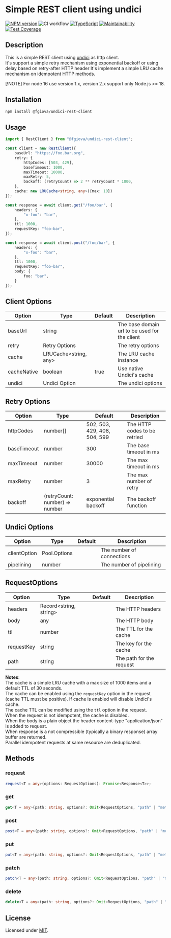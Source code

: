 # Simple REST client using undici

[![NPM version](https://img.shields.io/npm/v/@fgiova/undici-rest-client.svg?style=flat)](https://www.npmjs.com/package/@fgiova/undici-rest-client)
![CI workflow](https://github.com/fgiova/undici-rest-client/actions/workflows/node.js.yml/badge.svg)
[![TypeScript](https://img.shields.io/badge/%3C%2F%3E-TypeScript-%230074c1.svg)](http://www.typescriptlang.org/)
[![Maintainability](https://api.codeclimate.com/v1/badges/8dafdbda7ca292ca7d00/maintainability)](https://codeclimate.com/github/fgiova/undici-rest-client/maintainability)
[![Test Coverage](https://api.codeclimate.com/v1/badges/8dafdbda7ca292ca7d00/test_coverage)](https://codeclimate.com/github/fgiova/undici-rest-client/test_coverage)

## Description
This is a simple REST client using [undici](https://www.npmjs.com/package/undici) as http client.<br>
It's support a simple retry mechanism using exponential backoff or using delay based on retry-after HTTP header 
It's implement a simple LRU cache mechanism on idempotent HTTP methods.

[!NOTE]
For node 16 use version 1.x, version 2.x support only Node.js >= 18.

## Installation

```bash
npm install @fgiova/undici-rest-client
```

## Usage

```typescript
import { RestClient } from "@fgiova/undici-rest-client";

const client = new RestClient({
    baseUrl: "https://foo.bar.org",
    retry: {
        httpCodes: [503, 429],
        baseTimeout: 1000,
        maxTimeout: 10000,
        maxRetry: 5,
        backoff: (retryCount) => 2 ** retryCount * 1000,
    },
	cache: new LRUCache<string, any>({max: 10})
});

const response = await client.get("/foo/bar", {
    headers: {
        "x-foo": "bar",
    },
    ttl: 1000,
    requestKey: "foo-bar",
});

const response = await client.post("/foo/bar", {
    headers: {
        "x-foo": "bar",
    },
    ttl: 1000,
    requestKey: "foo-bar",
    body: {
        foo: "bar",
    }
});
```

## Client Options
| Option      | Type                  | Default | Description                                   |
|-------------|-----------------------|---------|-----------------------------------------------|
| baseUrl     | string                |         | The base domain url to be used for the client |
| retry       | Retry Options         |         | The retry options                             |
| cache       | LRUCache<string, any> |         | The LRU cache instance                        |
| cacheNative | boolean               | true    | Use native Undici's cache                     |
| undici      | Undici Option         |         | The undici options                            |

## Retry Options
| Option          | Type                                | Default                      | Description                                   |
|-----------------|-------------------------------------|------------------------------|-----------------------------------------------|
| httpCodes       | number[]                            | 502, 503, 429, 408, 504, 599 | The HTTP codes to be retried                  |
| baseTimeout     | number                              | 300                          | The base timeout in ms                        |
| maxTimeout      | number                              | 30000                        | The max timeout in ms                         |
| maxRetry        | number                              | 3                            | The max number of retry                       |
| backoff         | (retryCount: number) => number      | exponential backoff          | The backoff function                          |

## Undici Options
| Option          | Type             | Default | Description                                   |
|-----------------|------------------|---------|-----------------------------------------------|
| clientOption    | Pool.Options     |         | The number of connections                     |
| pipelining      | number           |         | The number of pipelining                      |

## RequestOptions
| Option          | Type                                | Default | Description                                   |
|-----------------|-------------------------------------|---------|-----------------------------------------------|
| headers         | Record<string, string>              |         | The HTTP headers                              |
| body            | any                                 |         | The HTTP body                                 |
| ttl             | number                              |         | The TTL for the cache                         |
| requestKey      | string                              |         | The key for the cache                         |
| path            | string                              |         | The path for the request                      |

**Notes**:<br>
The cache is a simple LRU cache with a max size of 1000 items and a default TTL of 30 seconds.<br>
The cache can be enabled using the `requestKey` option in the request (cache TTL must be positive). If cache is enabled will disable Undici's cache.<br>
The cache TTL can be modified using the `ttl` option in the request.<br>
When the request is not idempotent, the cache is disabled.<br>
When the body is a plain object the header content-type "application/json" is added to request.<br>
When response is a not compressible (typically a binary response) array buffer are returned.<br>
Parallel idempotent requests at same resource are deduplicated.<br>

## Methods
### request
```typescript
request<T = any>(options: RequestOptions): Promise<Response<T>>;
```
### get
```typescript
get<T = any>(path: string, options?: Omit<RequestOptions, "path" | "method" | "body" >): Promise<Response<T>>;
```
### post
```typescript
post<T = any>(path: string, options?: Omit<RequestOptions, "path" | "method">): Promise<Response<T>>;
```
### put
```typescript
put<T = any>(path: string, options?: Omit<RequestOptions, "path" | "method">): Promise<Response<T>>;
```
### patch
```typescript
patch<T = any>(path: string, options?: Omit<RequestOptions, "path" | "method">): Promise<Response<T>>;
```
### delete
```typescript
delete<T = any>(path: string, options?: Omit<RequestOptions, "path" | "method" | "body" | "ttl">): Promise<Response<T>>;
```

## License
Licensed under [MIT](./LICENSE).